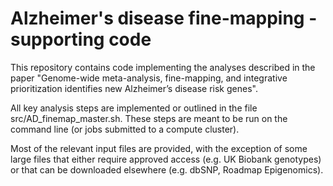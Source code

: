 # Alzheimer's disease fine-mapping - supporting code
This repository contains code implementing the analyses described in the paper "Genome-wide meta-analysis, fine-mapping, and integrative prioritization identifies new Alzheimer’s disease risk genes".

All key analysis steps are implemented or outlined in the file src/AD_finemap_master.sh. These steps are meant to be run on the command line (or jobs submitted to a compute cluster).

Most of the relevant input files are provided, with the exception of some large files that either require approved access (e.g. UK Biobank genotypes) or that can be downloaded elsewhere (e.g. dbSNP, Roadmap Epigenomics).

